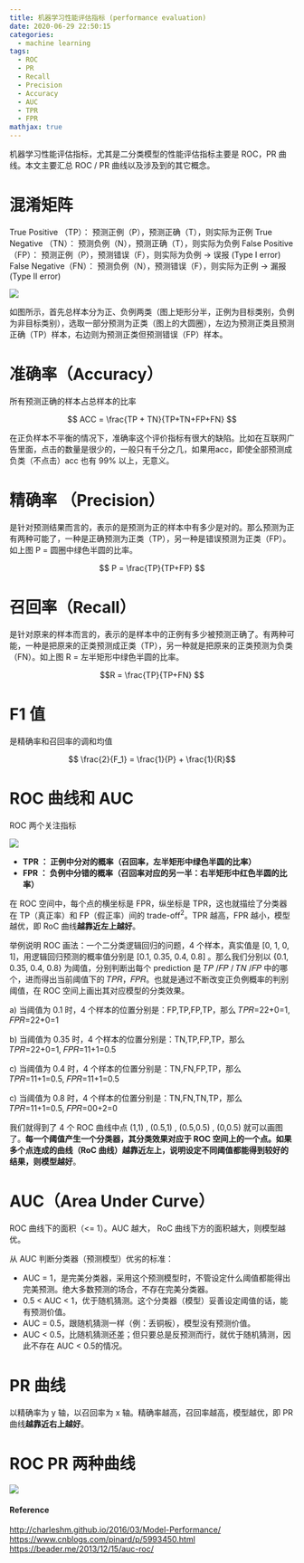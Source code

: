 ```yaml
---
title: 机器学习性能评估指标 (performance evaluation)
date: 2020-06-29 22:50:15
categories:
  - machine learning
tags:
  - ROC
  - PR
  - Recall
  - Precision
  - Accuracy
  - AUC
  - TPR
  - FPR
mathjax: true
---
```

机器学习性能评估指标，尤其是二分类模型的性能评估指标主要是 ROC，PR 曲线。本文主要汇总 ROC / PR 曲线以及涉及到的其它概念。
<!--more-->

# 混淆矩阵
True Positive	（TP）：	预测正例（P），预测正确（T），则实际为正例
True Negative （TN）：	预测负例（N），预测正确（T），则实际为负例
False Positive（FP）：	预测正例（P），预测错误（F），则实际为负例 → 误报 (Type I error)
False Negative（FN）：	预测负例（N），预测错误（F），则实际为正例 → 漏报 (Type II error)

![](markdown-img-paste-20200629225640170.png)

如图所示，首先总样本分为正、负例两类（图上矩形分半，正例为目标类别，负例为非目标类别），选取一部分预测为正类（图上的大圆圈），左边为预测正类且预测正确（TP）样本，右边则为预测正类但预测错误（FP）样本。

# 准确率（Accuracy）
所有预测正确的样本占总样本的比率

$$ ACC = \frac{TP + TN}{TP+TN+FP+FN} $$

在正负样本不平衡的情况下，准确率这个评价指标有很大的缺陷。比如在互联网广告里面，点击的数量是很少的，一般只有千分之几，如果用acc，即使全部预测成负类（不点击）acc 也有 99% 以上，无意义。

# 精确率 （Precision）
是针对预测结果而言的，表示的是预测为正的样本中有多少是对的。那么预测为正有两种可能了，一种是正确预测为正类（TP），另一种是错误预测为正类（FP）。如上图 P = 圆圈中绿色半圆的比率。

$$ P = \frac{TP}{TP+FP} $$

# 召回率（Recall）
是针对原来的样本而言的，表示的是样本中的正例有多少被预测正确了。有两种可能，一种是把原来的正类预测成正类（TP），另一种就是把原来的正类预测为负类（FN）。如上图 R = 左半矩形中绿色半圆的比率。

$$R = \frac{TP}{TP+FN} $$

# F1 值
是精确率和召回率的调和均值

$$ \frac{2}{F_1} = \frac{1}{P} + \frac{1}{R}$$


# ROC 曲线和  AUC
ROC 两个关注指标

![](markdown-img-paste-20200629230741325.png)

- **TPR ： 正例中分对的概率（召回率，左半矩形中绿色半圆的比率）**
- **FPR ： 负例中分错的概率（召回率对应的另一半：右半矩形中红色半圆的比率）**

在 ROC 空间中，每个点的横坐标是 FPR，纵坐标是 TPR，这也就描绘了分类器在 TP（真正率）和 FP（假正率）间的 trade-off<sup>2</sup>。TPR 越高，FPR 越小，模型越优，即 RoC 曲线**越靠近左上越好**。

举例说明 ROC 画法：一个二分类逻辑回归的问题，4 个样本，真实值是 [0, 1, 0, 1]，用逻辑回归预测的概率值分别是 [0.1, 0.35, 0.4, 0.8] 。那么我们分别以 {0.1, 0.35, 0.4, 0.8} 为阈值，分别判断出每个 prediction 是 𝑇𝑃 /𝐹𝑃 / 𝑇𝑁 /𝐹𝑃 中的哪个，进而得出当前阈值下的 𝑇𝑃𝑅，𝐹𝑃𝑅。也就是通过不断改变正负例概率的判别阈值，在 ROC 空间上画出其对应模型的分类效果。

a) 当阈值为 0.1 时，4 个样本的位置分别是：FP,TP,FP,TP，那么 𝑇𝑃𝑅=22+0=1, 𝐹𝑃𝑅=22+0=1

b) 当阈值为 0.35 时，4 个样本的位置分别是：TN,TP,FP,TP，那么 𝑇𝑃𝑅=22+0=1, 𝐹𝑃𝑅=11+1=0.5

c) 当阈值为 0.4 时，4 个样本的位置分别是：TN,FN,FP,TP，那么 𝑇𝑃𝑅=11+1=0.5, 𝐹𝑃𝑅=11+1=0.5

c) 当阈值为 0.8 时，4 个样本的位置分别是：TN,FN,TN,TP，那么 𝑇𝑃𝑅=11+1=0.5, 𝐹𝑃𝑅=00+2=0

我们就得到了 4 个 ROC 曲线中点 (1,1) , (0.5,1) , (0.5,0.5) , (0,0.5) 就可以画图了。**每一个阈值产生一个分类器，其分类效果对应于 ROC 空间上的一个点。如果多个点连成的曲线（RoC 曲线）越靠近左上，说明设定不同阈值都能得到较好的结果，则模型越好**。


# AUC（Area Under Curve）
ROC 曲线下的面积（<= 1）。AUC 越大， RoC 曲线下方的面积越大，则模型越优。

从 AUC 判断分类器（预测模型）优劣的标准：
- AUC = 1，是完美分类器，采用这个预测模型时，不管设定什么阈值都能得出完美预测。绝大多数预测的场合，不存在完美分类器。
- 0.5 < AUC < 1，优于随机猜测。这个分类器（模型）妥善设定阈值的话，能有预测价值。
- AUC = 0.5，跟随机猜测一样（例：丢铜板），模型没有预测价值。
- AUC < 0.5，比随机猜测还差；但只要总是反预测而行，就优于随机猜测，因此不存在 AUC < 0.5的情况。

# PR 曲线
以精确率为 y 轴，以召回率为 x 轴。精确率越高，召回率越高，模型越优，即 PR 曲线**越靠近右上越好**。

# ROC PR 两种曲线

![](markdown-img-paste-20200629230629621.png)


#### Reference
http://charleshm.github.io/2016/03/Model-Performance/
https://www.cnblogs.com/pinard/p/5993450.html
https://beader.me/2013/12/15/auc-roc/
